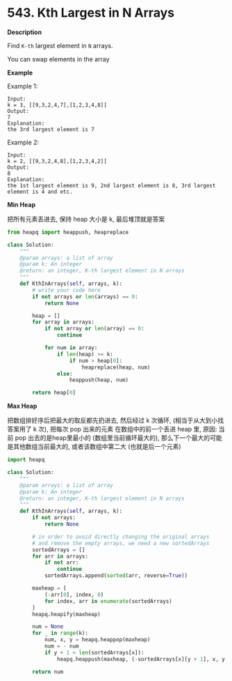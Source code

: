 # 543. Kth Largest in N Arrays

**Description**

Find `K-th` largest element in `N` arrays.

You can swap elements in the array

**Example**

Example 1:

```
Input:
k = 3, [[9,3,2,4,7],[1,2,3,4,8]]
Output:
7
Explanation:
the 3rd largest element is 7
```

Example 2:

```
Input:
k = 2, [[9,3,2,4,8],[1,2,3,4,2]]
Output:
8
Explanation:
the 1st largest element is 9, 2nd largest element is 8, 3rd largest element is 4 and etc.
```

**Min Heap**

把所有元素丢进去, 保持 heap 大小是 k, 最后堆顶就是答案

```python
from heapq import heappush, heapreplace

class Solution:
    """
    @param arrays: a list of array
    @param k: An integer
    @return: an integer, K-th largest element in N arrays
    """
    def KthInArrays(self, arrays, k):
        # write your code here
        if not arrays or len(arrays) == 0:
            return None

        heap = []
        for array in arrays:
            if not array or len(array) == 0:
                continue

            for num in array:
                if len(heap) >= k:
                    if num > heap[0]:
                        heapreplace(heap, num)
                else:
                    heappush(heap, num)

        return heap[0]
```


**Max Heap**

把数组排好序后把最大的取反都先扔进去, 然后经过 k 次循环, (相当于从大到小找答案用了 k 次), 把每次 pop 出来的元素 在数组中的前一个丢进 heap 里, 原因: 当前 pop 出去的是heap里最小的 (数组里当前循环最大的), 那么下一个最大的可能是其他数组当前最大的, 或者该数组中第二大 (也就是后一个元素)

```python
import heapq

class Solution:
    """
    @param arrays: a list of array
    @param k: An integer
    @return: an integer, K-th largest element in N arrays
    """
    def KthInArrays(self, arrays, k):
        if not arrays:
            return None

        # in order to avoid directly changing the original arrays
        # and remove the empty arrays, we need a new sortedArrays
        sortedArrays = []
        for arr in arrays:
            if not arr:
                continue
            sortedArrays.append(sorted(arr, reverse=True))

        maxheap = [
            (-arr[0], index, 0)
            for index, arr in enumerate(sortedArrays)
        ]
        heapq.heapify(maxheap)

        num = None
        for _ in range(k):
            num, x, y = heapq.heappop(maxheap)
            num = - num
            if y + 1 < len(sortedArrays[x]):
                heapq.heappush(maxheap, (-sortedArrays[x][y + 1], x, y + 1))

        return num
```